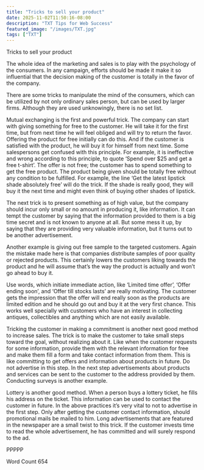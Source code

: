```yaml
---
title: "Tricks to sell your product"
date: 2025-11-02T11:50:16-08:00
description: "TXT Tips for Web Success"
featured_image: "/images/TXT.jpg"
tags: ["TXT"]
---
```


Tricks to sell your product

The whole idea of the marketing and sales is to play with the psychology of the consumers. In any campaign, efforts should be made it make it so influential that the decision making of the customer is totally in the favor of the company. 

There are some tricks to manipulate the mind of the consumers, which can be utilized by not only ordinary sales person, but can be used by larger firms. Although they are used unknowingly, there is no set list. 

Mutual exchanging is the first and powerful trick. The company can start with giving something for free to the customer. He will take it for the first time, but from next time he will feel obliged and will try to return the favor. Offering the product for free initially can do this. And if the customer is satisfied with the product, he will buy it for himself from next time. Some salespersons get confused with this principle.  For example, it is ineffective and wrong according to this principle, to quote ‘Spend over $25 and get a free t-shirt’. The offer is not free; the customer has to spend something to get the free product. The product being given should be totally free without any condition to be fulfilled. For example, the line ‘Get the latest lipstick shade absolutely free’ will do the trick. If the shade is really good, they will buy it the next time and might even think of buying other shades of lipstick.

The next trick is to present something as of high value, but the company should incur only small or no amount in producing it, like information. It can tempt the customer by saying that the information provided to them is a big time secret and is not known to anyone at all. But some mess it up, by saying that they are providing very valuable information, but it turns out to be another advertisement. 

Another example is giving out free sample to the targeted customers. Again the mistake made here is that companies distribute samples of poor quality or rejected products. This certainly lowers the customers liking towards the product and he will assume that’s the way the product is actually and won’t go ahead to buy it. 

Use words, which initiate immediate action, like ‘Limited time offer’, ‘Offer ending soon’, and ‘Offer till stocks lasts’ are really motivating. The customer gets the impression that the offer will end really soon as the products are limited edition and he should go out and buy it at the very first chance. This works well specially with customers who have an interest in collecting antiques, collectibles and anything which are not easily available. 

Tricking the customer in making a commitment is another next good method to increase sales. The trick is to make the customer to take small steps toward the goal, without realizing about it. Like when the customer requests for some information, provide them with the relevant information for free and make them fill a form and take contact information from them. This is like committing to get offers and information about products in future. Do not advertise in this step. In the next step advertisements about products and services can be sent to the customer to the address provided by them. Conducting surveys is another example. 

Lottery is another good method. When a person buys a lottery ticket, he fills his address on the ticket. This information can be used to contact the customer in future. In the above practices it’s very vital to not to advertise in the first step. Only after getting the customer contact information, should promotional mails be mailed to him. Long advertisements that are featured in the newspaper are a small twist to this trick. If the customer invests time to read the whole advertisement, he has committed and will surely respond to the ad.   

PPPPP

Word Count 654
 



